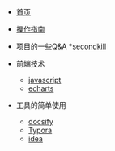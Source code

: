 <!-- docsify/_sidebar.md -->

* [首页](README.md)
* [操作指南](guide.md)

* 项目的一些Q&A
    *[secondkill](/docs/study/%E7%A7%92%E6%9D%80%E6%A1%88%E4%BE%8B/Q%26A.md)

* 前端技术
    * [javascript](01/javascript/) 
    * [echarts](01/echarts/)

* 工具的简单使用
    * [docsify](/tools/useDocsify/docsify.md)
    * [Typora](/tools/Typora/Typora.md)
    * [idea](/docs/tools/idea/idea%E7%9A%84%E4%B8%80%E4%BA%9B%E7%94%A8%E6%B3%95.md)